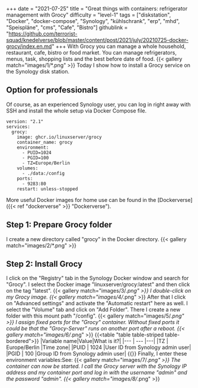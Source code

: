 +++
date = "2021-07-25"
title = "Great things with containers: refrigerator management with Grocy"
difficulty = "level-1"
tags = ["diskstation", "Docker", "docker-compose", "Synology", "kühlschrank", "erp", "mhd", "Speispläne", "cms", "Cafe", "Bistro"]
githublink = "https://github.com/terrorist-squad/knedelverse/blob/master/content/post/2021/july/20210725-docker-grocy/index.en.md"
+++
With Grocy you can manage a whole household, restaurant, cafe, bistro or food market. You can manage refrigerators, menus, task, shopping lists and the best before date of food.
{{< gallery match="images/1/*.png" >}}
Today I show how to install a Grocy service on the Synology disk station.
## Option for professionals
Of course, as an experienced Synology user, you can log in right away with SSH and install the whole setup via Docker Compose file.
```
version: "2.1"
services:
  grocy:
    image: ghcr.io/linuxserver/grocy
    container_name: grocy
    environment:
      - PUID=1024
      - PGID=100
      - TZ=Europe/Berlin
    volumes:
      - ./data:/config
    ports:
      - 9283:80
    restart: unless-stopped

```
More useful Docker images for home use can be found in the [Dockerverse]({{< ref "dockerverse" >}} "Dockerverse").
## Step 1: Prepare Grocy folder
I create a new directory called "grocy" in the Docker directory.
{{< gallery match="images/2/*.png" >}}

## Step 2: Install Grocy
I click on the "Registry" tab in the Synology Docker window and search for "Grocy". I select the Docker image "linuxserver/grocy:latest" and then click on the tag "latest".
{{< gallery match="images/3/*.png" >}}
I double-click on my Grocy image.
{{< gallery match="images/4/*.png" >}}
After that I click on "Advanced settings" and activate the "Automatic restart" here as well. I select the "Volume" tab and click on "Add Folder". There I create a new folder with this mount path "/config".
{{< gallery match="images/5/*.png" >}}
I assign fixed ports for the "Grocy" container. Without fixed ports it could be that the "Grocy-Server" runs on another port after a reboot.
{{< gallery match="images/6/*.png" >}}
{{<table "table table-striped table-bordered">}}
|Variable name|Value|What is it?|
|--- | --- |---|
|TZ | Europe/Berlin |Time zone|
|PUID | 1024 |User ID from Synology admin user|
|PGID |	100 |Group ID from Synology admin user|
{{</table>}}
Finally, I enter these environment variables:See:
{{< gallery match="images/7/*.png" >}}
The container can now be started. I call the Grocy server with the Synology IP address and my container port and log in with the username "admin" and the password "admin".
{{< gallery match="images/8/*.png" >}}

